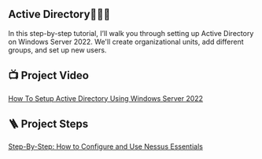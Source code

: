 <h2>Active Directory👨🏾‍💻 </h2>

In this step-by-step tutorial, I’ll walk you through setting up Active Directory on Windows Server 2022. We'll create organizational units, add different groups, and set up new users. 


<h2>📺 Project Video</h2>

[How To Setup Active Directory Using Windows Server 2022](https://youtu.be/3OgfwAJQeE4)


<h2>🪜 Project Steps</h2>

[Step-By-Step: How to Configure and Use Nessus Essentials](https://github.com/OumarWane/Active-Directory-Project/blob/main/New%20Active%20Directory%20Project%20Steps.pdf)

